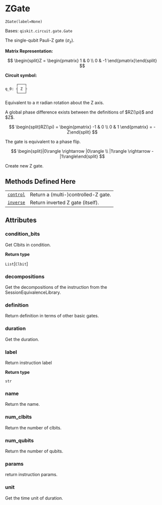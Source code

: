 # ZGate



`ZGate(label=None)`

Bases: `qiskit.circuit.gate.Gate`

The single-qubit Pauli-Z gate ($\sigma_z$).

**Matrix Representation:**

$$
\begin{split}Z = \begin{pmatrix}
        1 & 0 \\
        0 & -1
    \end{pmatrix}\end{split}
$$

**Circuit symbol:**

```python
     ┌───┐
q_0: ┤ Z ├
     └───┘
```

Equivalent to a $\pi$ radian rotation about the Z axis.

<Admonition title="Note" type="note">
  A global phase difference exists between the definitions of $RZ(\pi)$ and $Z$.

  $$
  \begin{split}RZ(\pi) = \begin{pmatrix}
              -1 & 0 \\
              0 & 1
            \end{pmatrix}
          = -Z\end{split}
  $$
</Admonition>

The gate is equivalent to a phase flip.

$$
\begin{split}|0\rangle \rightarrow |0\rangle \\
|1\rangle \rightarrow -|1\rangle\end{split}
$$

Create new Z gate.

## Methods Defined Here

|                                                                                                                               |                                     |
| ----------------------------------------------------------------------------------------------------------------------------- | ----------------------------------- |
| [`control`](qiskit.circuit.library.ZGate.control#qiskit.circuit.library.ZGate.control "qiskit.circuit.library.ZGate.control") | Return a (multi-)controlled-Z gate. |
| [`inverse`](qiskit.circuit.library.ZGate.inverse#qiskit.circuit.library.ZGate.inverse "qiskit.circuit.library.ZGate.inverse") | Return inverted Z gate (itself).    |

## Attributes



### condition\_bits

Get Clbits in condition.

**Return type**

`List`\[`Clbit`]



### decompositions

Get the decompositions of the instruction from the SessionEquivalenceLibrary.



### definition

Return definition in terms of other basic gates.



### duration

Get the duration.



### label

Return instruction label

**Return type**

`str`



### name

Return the name.



### num\_clbits

Return the number of clbits.



### num\_qubits

Return the number of qubits.



### params

return instruction params.



### unit

Get the time unit of duration.
